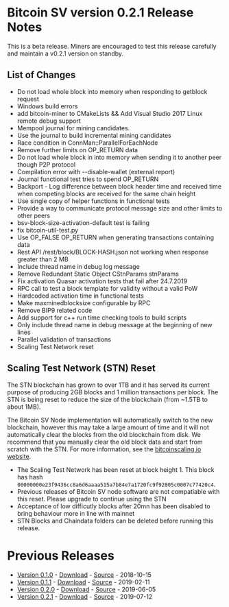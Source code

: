 # Bitcoin SV version 0.2.1 Release Notes

This is a beta release. Miners are encouraged to test this release carefully and maintain a v0.2.1 version on standby.

## List of Changes
* Do not load whole block into memory when responding to getblock request
* Windows build errors
* add bitcoin-miner to CMakeLists && Add Visual Studio 2017 Linux remote debug support
* Mempool journal for mining candidates.
* Use the journal to build incremental mining candidates
* Race condition in ConnMan::ParallelForEachNode
* Remove further limits on OP_RETURN data
* Do not load whole block in into memory when sending it to another peer though P2P protocol
* Compilation error with --disable-wallet (external report)
* Journal functional test tries to spend OP_RETURN
* Backport - Log difference between block header time and received time when competing blocks are received for the same chain height
* Use single copy of helper functions in functional tests
* Provide a way to communicate protocol message size and other limits to other peers
* bsv-block-size-activation-default test is failing
* fix bitcoin-util-test.py
* Use OP_FALSE OP_RETURN when generating transactions containing data
* Rest API /rest/block/BLOCK-HASH.json not working when response greater than 2 MB
* Include thread name in debug log message
* Remove Redundant Static Object CStnParams stnParams
* Fix activation Quasar activation tests that fail after 24.7.2019
* RPC call to test a block template for validity without a valid PoW
* Hardcoded activation time in functional tests
* Make maxminedblocksize configurable by RPC
* Remove BIP9 related code
* Add support for c++ run time checking tools to build scripts
* Only include thread name in debug message at the beginning of new lines
* Parallel validation of transactions
* Scaling Test Network reset

## Scaling Test Network (STN) Reset
The STN blockchain has grown to over 1TB and it has served its current purpose of producing 2GB blocks and 
1 million transactions per block. The STN is being reset to reduce the size of the blockchain (from ~1.5TB to about 
1MB). 

The Bitcoin SV Node implementation will automatically switch to the new blockchain, however this may take a large amount
of time and it will not automatically clear the blocks from the old blockchain from disk. We recommend that you manually
clear the old block data and start from scratch with the STN. For more information, see the 
[bitcoinscaling.io website](http://bitcoinscaling.io/oct-2019-stn-rollback).
  
* The Scaling Test Network has been reset at block height 1. This block has hash 
  `00000000e23f9436cc8a6d6aaaa515a7b84e7a1720fc9f92805c0007c77420c4`.
* Previous releases of Bitcoin SV node software are not compatiable with this reset. Please upgrade to continue using the STN
* Acceptance of low difficutly blocks after 20mn has been disabled to bring behaviour more in line with mainnet
* STN Blocks and Chaindata folders can be deleted before running this release.

# Previous Releases
* [Version 0.1.0](release-notes-v0.1.0.md) - [Download](https://download.bitcoinsv.io/bitcoinsv/0.1.0/) - [Source](https://github.com/bitcoin-sv/bitcoin-sv/tree/v0.1.0) - 2018-10-15
* [Version 0.1.1](release-notes-v0.1.1.md) - [Download](https://download.bitcoinsv.io/bitcoinsv/0.1.1/) - [Source](https://github.com/bitcoin-sv/bitcoin-sv/tree/v0.1.1) - 2019-02-11
* [Version 0.2.0](release-notes-v0.2.0.md) - [Download](https://download.bitcoinsv.io/bitcoinsv/0.2.0/) - [Source](https://github.com/bitcoin-sv/bitcoin-sv/tree/v0.2.0) - 2019-06-05
* [Version 0.2.1](release-notes-v0.2.1.md) - [Download](https://download.bitcoinsv.io/bitcoinsv/0.2.1/) - [Source](https://github.com/bitcoin-sv/bitcoin-sv/tree/v0.2.1) - 2019-07-12
